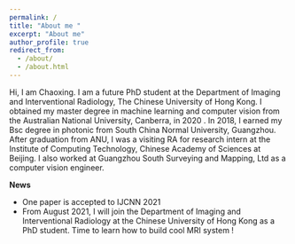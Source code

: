 ```yaml
---
permalink: /
title: "About me "
excerpt: "About me"
author_profile: true
redirect_from: 
  - /about/
  - /about.html
---
```


Hi, I am Chaoxing. I am a future PhD student at the  Department of Imaging and Interventional Radiology, The Chinese University of Hong Kong.  I obtained my master degree in machine learning and computer vision from the Australian National University, Canberra, in 2020 . In 2018, I earned my Bsc degree in photonic from South China Normal University, Guangzhou. After graduation from ANU,  I was a visiting RA for research intern at the Institute of Computing Technology, Chinese Academy of Sciences at Beijing.  I also worked at Guangzhou South Surveying and Mapping, Ltd as a computer vision engineer. 
  
    
      
        
          
            
            
  
 **News**
   * One paper is accepted to IJCNN 2021 
   * From August 2021, I will join the Department of Imaging and Interventional Radiology at the Chinese University of Hong Kong as a PhD student. Time to learn how to      build cool MRI system !   
  
